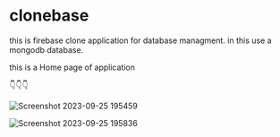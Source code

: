 # clonebase

this is firebase clone application for database managment. in this use a mongodb database.

this is a Home page of application

👇👇👇

![Screenshot 2023-09-25 195459](https://github.com/akram6t/clonebase/assets/91476267/509626a1-1fb2-424b-aefa-0ed3d401b1e0)


![Screenshot 2023-09-25 195836](https://github.com/akram6t/clonebase/assets/91476267/05e5f364-8eca-4865-bd7d-41d3cc0875a8)
